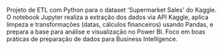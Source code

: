 Projeto de ETL com Python para o dataset 'Supermarket Sales' do Kaggle. O notebook Jupyter realiza a extração dos dados via API Kaggle, aplica limpeza e transformações (datas, cálculos financeiros) usando Pandas, e prepara a base para análise e visualização no Power BI. Foco em boas práticas de preparação de dados para Business Intelligence.
